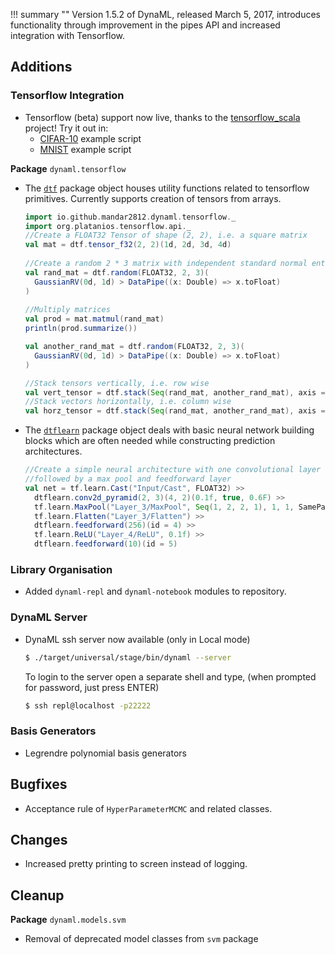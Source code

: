 !!! summary ""
    Version 1.5.2 of DynaML, released March 5, 2017, introduces functionality through improvement in the pipes API and increased integration with Tensorflow.


## Additions

### Tensorflow Integration
 
 - Tensorflow (beta) support now live, thanks to the [tensorflow_scala](https://github.com/eaplatanios/tensorflow_scala) project! Try it out in:
     * [CIFAR-10](https://github.com/transcendent-ai-labs/DynaML/blob/master/scripts/cifar.sc) example script
     * [MNIST](https://github.com/transcendent-ai-labs/DynaML/blob/master/scripts/mnist.sc) example script
 
 **Package** `dynaml.tensorflow`
 
 - The [`dtf`](https://transcendent-ai-labs.github.io/api_docs/DynaML/v1.5.2/dynaml-core/#io.github.mandar2812.dynaml.tensorflow.package$$dtf$) package object houses utility functions related to tensorflow primitives. Currently supports creation of tensors from arrays.
 
   ```scala 
   import io.github.mandar2812.dynaml.tensorflow._
   import org.platanios.tensorflow.api._
   //Create a FLOAT32 Tensor of shape (2, 2), i.e. a square matrix
   val mat = dtf.tensor_f32(2, 2)(1d, 2d, 3d, 4d)
            
   //Create a random 2 * 3 matrix with independent standard normal entries
   val rand_mat = dtf.random(FLOAT32, 2, 3)(
     GaussianRV(0d, 1d) > DataPipe((x: Double) => x.toFloat)
   )
            
   //Multiply matrices
   val prod = mat.matmul(rand_mat)
   println(prod.summarize())
   
   val another_rand_mat = dtf.random(FLOAT32, 2, 3)(
     GaussianRV(0d, 1d) > DataPipe((x: Double) => x.toFloat)
   )
   
   //Stack tensors vertically, i.e. row wise
   val vert_tensor = dtf.stack(Seq(rand_mat, another_rand_mat), axis = 0)
   //Stack vectors horizontally, i.e. column wise
   val horz_tensor = dtf.stack(Seq(rand_mat, another_rand_mat), axis = 1)
   ```
 
 - The [`dtflearn`](https://transcendent-ai-labs.github.io/api_docs/DynaML/v1.5.2/dynaml-core/#io.github.mandar2812.dynaml.tensorflow.package$$dtflearn$) package object deals with basic neural network building blocks which are often needed while constructing prediction architectures.
 
   ```scala 
   //Create a simple neural architecture with one convolutional layer 
   //followed by a max pool and feedforward layer  
   val net = tf.learn.Cast("Input/Cast", FLOAT32) >>
     dtflearn.conv2d_pyramid(2, 3)(4, 2)(0.1f, true, 0.6F) >>
     tf.learn.MaxPool("Layer_3/MaxPool", Seq(1, 2, 2, 1), 1, 1, SamePadding) >>
     tf.learn.Flatten("Layer_3/Flatten") >>
     dtflearn.feedforward(256)(id = 4) >>
     tf.learn.ReLU("Layer_4/ReLU", 0.1f) >>
     dtflearn.feedforward(10)(id = 5)
   ```

### Library Organisation
 
 - Added `dynaml-repl` and `dynaml-notebook` modules to repository.
 
### DynaML Server
 
 - DynaML ssh server now available (only in Local mode)
   ```bash
   $ ./target/universal/stage/bin/dynaml --server
   ```
   To login to the server open a separate shell and type, (when prompted for password, just press ENTER)
   ```bash
   $ ssh repl@localhost -p22222
   ```

### Basis Generators
 - Legrendre polynomial basis generators
  
## Bugfixes

 - Acceptance rule of `HyperParameterMCMC` and related classes.

## Changes

 - Increased pretty printing to screen instead of logging.


## Cleanup

**Package** `dynaml.models.svm`
 - Removal of deprecated model classes from `svm` package
